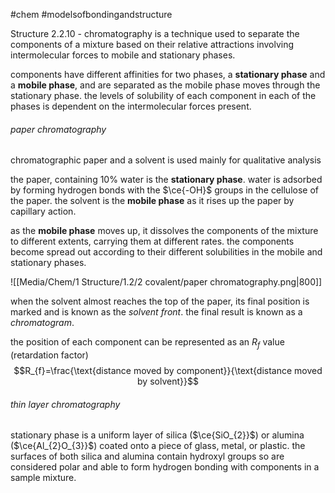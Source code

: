 #chem #modelsofbondingandstructure 

Structure 2.2.10 - chromatography is a technique used to separate the components of a mixture based on their relative attractions involving intermolecular forces to mobile and stationary phases.

components have different affinities for two phases, a **stationary phase** and a **mobile phase**, and are separated as the mobile phase moves through the stationary phase. the levels of solubility of each component in each of the phases is dependent on the intermolecular forces present.

###### paper chromatography
chromatographic paper and a solvent is used mainly for qualitative analysis

the paper, containing 10% water is the **stationary phase**. water is adsorbed by forming hydrogen bonds with the $\ce{-OH}$ groups in the cellulose of the paper. the solvent is the **mobile phase** as it rises up the paper by capillary action.

as the **mobile phase** moves up, it dissolves the components of the mixture to different extents, carrying them at different rates. the components become spread out according to their different solubilities in the mobile and stationary phases. 

![[Media/Chem/1 Structure/1.2/2 covalent/paper chromatography.png|800]]

when the solvent almost reaches the top of the paper, its final position is marked and is known as the *solvent front*. the final result is known as a *chromatogram*.

the position of each component can be represented as an $R_{f}$ value (retardation factor)
$$R_{f}=\frac{\text{distance moved by component}}{\text{distance moved by solvent}}$$

###### thin layer chromatography
stationary phase is a uniform layer of silica ($\ce{SiO_{2}}$) or alumina ($\ce{Al_{2}O_{3}}$) coated onto a piece of glass, metal, or plastic. the surfaces of both silica and alumina contain hydroxyl groups so are considered polar and able to form hydrogen bonding with components in a sample mixture.

